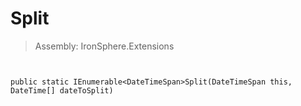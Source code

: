 ﻿

# Split

> Assembly: IronSphere.Extensions



```


public static IEnumerable<DateTimeSpan>Split(DateTimeSpan this, DateTime[] dateToSplit)
```